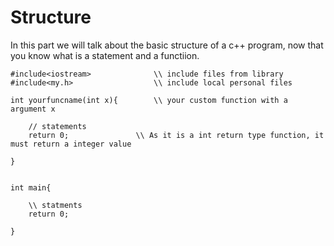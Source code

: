 # Structure

In this part we will talk about the basic structure of a c++ program, now that you know what is a statement and a functiion.

```
#include<iostream>              \\ include files from library
#include<my.h>                  \\ include local personal files

int yourfuncname(int x){        \\ your custom function with a argument x

	// statements
	return 0;               \\ As it is a int return type function, it must return a integer value

}


int main{ 

	\\ statments
	return 0;

}
